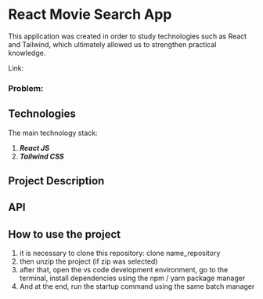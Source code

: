 # React Movie Search App

This application was created in order to study technologies such as React and Tailwind, which ultimately allowed us to strengthen practical knowledge.

Link: 

### Problem:

## Technologies

The main technology stack:
1. <b><i>React JS</b></i>
2. <b><i>Tailwind CSS</b></i>

## Project Description

## API

## How to use the project
1. it is necessary to clone this repository: clone name_repository
2. then unzip the project (if zip was selected)
3. after that, open the vs code development environment, go to the terminal, install dependencies using the npm / yarn package manager
4. And at the end, run the startup command using the same batch manager

